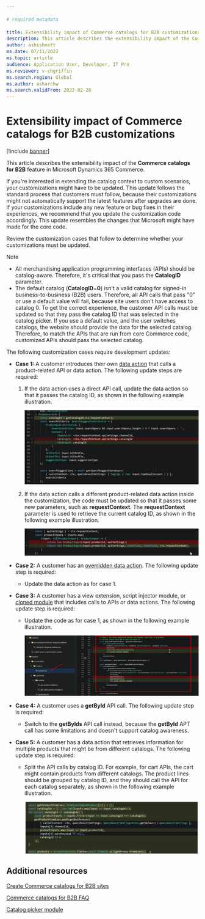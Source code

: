 ```yaml
---

# required metadata

title: Extensibility impact of Commerce catalogs for B2B customizations
description: This article describes the extensibility impact of the Commerce catalogs for B2B feature in Microsoft Dynamics 365 Commerce.
author: ashishmsft
ms.date: 07/11/2022
ms.topic: article
audience: Application User, Developer, IT Pro
ms.reviewer: v-chgriffin
ms.search.region: Global
ms.author: asharchw
ms.search.validFrom: 2022-02-28
---
```


# Extensibility impact of Commerce catalogs for B2B customizations

[!include [banner](includes/banner.md)]

This article describes the extensibility impact of the **Commerce catalogs for B2B** feature in Microsoft Dynamics 365 Commerce.

If you're interested in extending the catalog context to custom scenarios, your customizations might have to be updated. This update follows the standard process that customers must follow, because their customizations might not automatically support the latest features after upgrades are done. If your customizations include any new feature or bug fixes in their experiences, we recommend that you update the customization code accordingly. This update resembles the changes that Microsoft might have made for the core code.

Review the customization cases that follow to determine whether your customizations must be updated.

> [!NOTE]
> - All merchandising application programming interfaces (APIs) should be catalog-aware. Therefore, it's critical that you pass the **CatalogID** parameter.
> - The default catalog (**CatalogID**=**0**) isn't a valid catalog for signed-in business-to-business (B2B) users. Therefore, all API calls that pass "0" or use a default value will fail, because site users don't have access to catalog 0. To get the correct experience, the customer API calls must be updated so that they pass the catalog ID that was selected in the catalog picker. If you use a default value, and the user switches catalogs, the website should provide the data for the selected catalog. Therefore, to match the APIs that are run from core Commerce code, customized APIs should pass the selected catalog.

The following customization cases require development updates:

- **Case 1:** A customer introduces their own [data action](e-commerce-extensibility/data-actions.md) that calls a product-related API or data action. The following update steps are required:

    1. If the data action uses a direct API call, update the data action so that it passes the catalog ID, as shown in the following example illustration.

        ![Updated data action that passes the catalog ID.](./media/customization1_a.png)

    1. If the data action calls a different product-related data action inside the customization, the code must be updated so that it passes some new parameters, such as **requestContext**. The **requestContext** parameter is used to retrieve the current catalog ID, as shown in the following example illustration.

        ![Updated data action that passes the new parameter.](./media/customization1_b.png)

- **Case 2:** A customer has an [overridden data action](e-commerce-extensibility/data-action-overrides.md). The following update step is required:

    - Update the data action as for case 1.

- **Case 3:** A customer has a view extension, script injector module, or [cloned module](e-commerce-extensibility/modules-overview.md#clone-a-module-library-module) that includes calls to APIs or data actions. The following update step is required:

    - Update the code as for case 1, as shown in the following example illustration.

       ![Updated code that passes the new parameter.](./media/customization3.png)

- **Case 4:** A customer uses a **getById** API call. The following update step is required:

    - Switch to the **getByIds** API call instead, because the **getById** APT call has some limitations and doesn't support catalog awareness.

- **Case 5:** A customer has a data action that retrieves information for multiple products that might be from different catalogs. The following update step is required:

    - Split the API calls by catalog ID. For example, for cart APIs, the cart might contain products from different catalogs. The product lines should be grouped by catalog ID, and they should call the API for each catalog separately, as shown in the following example illustration.

        ![Updated data action that groups product lines by catalog ID.](./media/customization5.png)

## Additional resources

[Create Commerce catalogs for B2B sites](catalogs-b2b-sites.md)

[Commerce catalogs for B2B FAQ](catalogs-b2b-sites-FAQ.md)

[Catalog picker module](catalog-picker.md)
